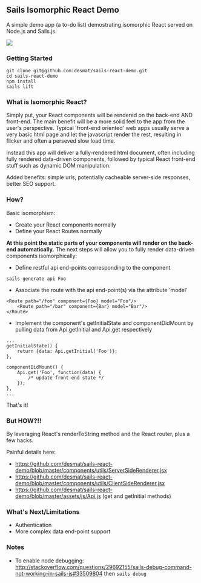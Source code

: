 Sails Isomorphic React Demo
----------

A simple demo app (a to-do list) demostrating isomorphic React served on Node.js and Sails.js.

<img src="https://github.com/desmat/sails-react-demo/blob/static/screenshot.png?raw=true"></img>


### Getting Started

```
git clone git@github.com:desmat/sails-react-demo.git
cd sails-react-demo
npm install
sails lift
```

### What is Isomorphic React?

Simply put, your React components will be rendered on the back-end AND front-end. The main benefit will be a more solid feel to the app from the user's perspective. Typical 'front-end oriented' web apps usually serve a very basic html page and let the javascript render the rest, resulting in flicker and often a perseved slow load time.

Instead this app will deliver a fully-rendered html document, often including fully rendered data-driven components, followed by typical React front-end stuff such as dynamic DOM manipulation.

Added benefits: simple urls, potentially cacheable server-side responses, better SEO support.


### How?

Basic isomorphism: 

* Create your React components normally
* Define your React Routes normally

<strong>At this point the static parts of your components will render on the back-end automatically.</strong> The next steps will allow you to fully render data-driven components isomorphically:

* Define restful api end-points corresponding to the component
```
sails generate api Foo
```
* Associate the route with the api end-point(s) via the attribute 'model'
```
<Route path="/foo" component={Foo} model="Foo"/>
	<Route path="/bar" component={Bar} model="Bar"/>
</Route>	
```
* Implement the component's getInitialState and componentDidMount by pulling data from Api.getInitial and Api.get respectively
```
...
getInitialState() {
	return {data: Api.getInitial('Foo')};
},  

componentDidMount() {
	Api.get('Foo', function(data) { 
		/* update front-end state */
	});
},
...

```

That's it!


### But HOW?!!

By leveraging React's renderToString method and the React router, plus a few hacks.

Painful details here:
* https://github.com/desmat/sails-react-demo/blob/master/components/utils/ServerSideRenderer.jsx
* https://github.com/desmat/sails-react-demo/blob/master/components/utils/ClientSideRenderer.jsx
* https://github.com/desmat/sails-react-demo/blob/master/assets/js/Api.js (get and getInitial methods)


### What's Next/Limitations

* Authentication
* More complex data end-point support

### Notes

* To enable node debugging: http://stackoverflow.com/questions/29692155/sails-debug-command-not-working-in-sails-js#33509804 then `sails debug`
